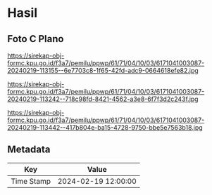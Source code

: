 # Hasil

## Foto C Plano

https://sirekap-obj-formc.kpu.go.id/f3a7/pemilu/ppwp/61/71/04/10/03/6171041003087-20240219-113155--6e7703c8-1f65-42fd-adc9-0664618efe82.jpg

https://sirekap-obj-formc.kpu.go.id/f3a7/pemilu/ppwp/61/71/04/10/03/6171041003087-20240219-113242--718c98fd-8421-4562-a3e8-6f7f3d2c243f.jpg

https://sirekap-obj-formc.kpu.go.id/f3a7/pemilu/ppwp/61/71/04/10/03/6171041003087-20240219-113442--417b804e-ba15-4728-9750-bbe5e7563b18.jpg


## Metadata

| Key        | Value               |
| ---------- | ------------------- |
| Time Stamp | 2024-02-19 12:00:00 |



